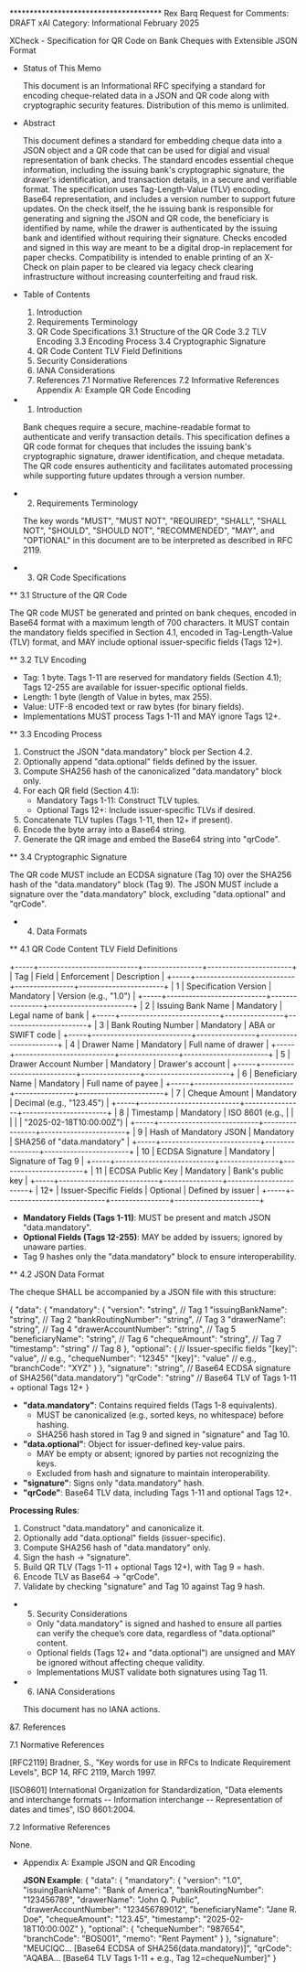 **************************************                  Rex Barq
Request for Comments: DRAFT                             xAI
Category: Informational                                 February 2025

XCheck - Specification for QR Code on Bank Cheques with Extensible JSON Format

* Status of This Memo

   This document is an Informational RFC specifying a standard for encoding
   cheque-related data in a JSON and QR code along with cryptographic security
   features. Distribution of this memo is unlimited.

* Abstract

   This document defines a standard for embedding cheque data into a JSON object
   and a QR code that can be used for digial and visual representation of bank
   checks. The standard encodes essential cheque information, including the 
   issuing bank's cryptographic signature, the drawer's identification, and 
   transaction details, in a secure and verifiable format. The specification 
   uses Tag-Length-Value (TLV) encoding, Base64 representation, and includes a
   version number to support future updates. 
   On the check itself, the he issuing bank is responsible for generating and
   signing the JSON and QR code, the beneficiary is identified by name, while
   the drawer is authenticated by the issuing bank and identified without
   requiring their signature.
   Checks encoded and signed in this way are meant to be a digital drop-in
   replacement for paper checks. Compatibility is intended to enable printing
   of an X-Check on plain paper to be cleared via legacy check clearing
   infrastructure without increasing counterfeiting and fraud risk.

* Table of Contents

   1. Introduction
   2. Requirements Terminology
   3. QR Code Specifications
      3.1 Structure of the QR Code
      3.2 TLV Encoding
      3.3 Encoding Process
      3.4 Cryptographic Signature
   4. QR Code Content TLV Field Definitions
   5. Security Considerations
   6. IANA Considerations
   7. References
      7.1 Normative References
      7.2 Informative References
   Appendix A: Example QR Code Encoding

* 1. Introduction

   Bank cheques require a secure, machine-readable format to authenticate
   and verify transaction details. This specification defines a QR code
   format for cheques that includes the issuing bank's cryptographic
   signature, drawer identification, and cheque metadata. The QR code
   ensures authenticity and facilitates automated processing while
   supporting future updates through a version number.

* 2. Requirements Terminology

   The key words "MUST", "MUST NOT", "REQUIRED", "SHALL", "SHALL NOT",
   "SHOULD", "SHOULD NOT", "RECOMMENDED", "MAY", and "OPTIONAL" in this
   document are to be interpreted as described in RFC 2119.
* 3. QR Code Specifications

** 3.1 Structure of the QR Code

   The QR code MUST be generated and printed on bank cheques, encoded in
   Base64 format with a maximum length of 700 characters. It MUST contain
   the mandatory fields specified in Section 4.1, encoded in Tag-Length-Value
   (TLV) format, and MAY include optional issuer-specific fields (Tags 12+).

** 3.2 TLV Encoding

   - Tag: 1 byte. Tags 1-11 are reserved for mandatory fields (Section 4.1);
     Tags 12-255 are available for issuer-specific optional fields.
   - Length: 1 byte (length of Value in bytes, max 255).
   - Value: UTF-8 encoded text or raw bytes (for binary fields).
   - Implementations MUST process Tags 1-11 and MAY ignore Tags 12+.

** 3.3 Encoding Process

   1. Construct the JSON "data.mandatory" block per Section 4.2.
   2. Optionally append "data.optional" fields defined by the issuer.
   3. Compute SHA256 hash of the canonicalized "data.mandatory" block only.
   4. For each QR field (Section 4.1):
      - Mandatory Tags 1-11: Construct TLV tuples.
      - Optional Tags 12+: Include issuer-specific TLVs if desired.
   5. Concatenate TLV tuples (Tags 1-11, then 12+ if present).
   6. Encode the byte array into a Base64 string.
   7. Generate the QR image and embed the Base64 string into "qrCode".

** 3.4 Cryptographic Signature

   The QR code MUST include an ECDSA signature (Tag 10) over the SHA256 hash
   of the "data.mandatory" block (Tag 9). The JSON MUST include a signature
   over the "data.mandatory" block, excluding "data.optional" and "qrCode".

* 4. Data Formats

** 4.1 QR Code Content TLV Field Definitions

   +-----+---------------------------+----------------+-----------------------+
   | Tag | Field                    | Enforcement    | Description           |
   +-----+---------------------------+----------------+-----------------------+
   |  1  | Specification Version    | Mandatory      | Version (e.g., "1.0") |
   +-----+---------------------------+----------------+-----------------------+
   |  2  | Issuing Bank Name        | Mandatory      | Legal name of bank    |
   +-----+---------------------------+----------------+-----------------------+
   |  3  | Bank Routing Number      | Mandatory      | ABA or SWIFT code     |
   +-----+---------------------------+----------------+-----------------------+
   |  4  | Drawer Name              | Mandatory      | Full name of drawer   |
   +-----+---------------------------+----------------+-----------------------+
   |  5  | Drawer Account Number    | Mandatory      | Drawer's account      |
   +-----+---------------------------+----------------+-----------------------+
   |  6  | Beneficiary Name         | Mandatory      | Full name of payee    |
   +-----+---------------------------+----------------+-----------------------+
   |  7  | Cheque Amount            | Mandatory      | Decimal (e.g., "123.45") |
   +-----+---------------------------+----------------+-----------------------+
   |  8  | Timestamp                | Mandatory      | ISO 8601 (e.g.,       |
   |     |                          |                | "2025-02-18T10:00:00Z") |
   +-----+---------------------------+----------------+-----------------------+
   |  9  | Hash of Mandatory JSON   | Mandatory      | SHA256 of "data.mandatory" |
   +-----+---------------------------+----------------+-----------------------+
   | 10  | ECDSA Signature          | Mandatory      | Signature of Tag 9    |
   +-----+---------------------------+----------------+-----------------------+
   | 11  | ECDSA Public Key         | Mandatory      | Bank's public key     |
   +-----+---------------------------+----------------+-----------------------+
   | 12+ | Issuer-Specific Fields   | Optional       | Defined by issuer     |
   +-----+---------------------------+----------------+-----------------------+

   - **Mandatory Fields (Tags 1-11)**: MUST be present and match JSON "data.mandatory".
   - **Optional Fields (Tags 12-255)**: MAY be added by issuers; ignored by unaware parties.
   - Tag 9 hashes only the "data.mandatory" block to ensure interoperability.

** 4.2 JSON Data Format

   The cheque SHALL be accompanied by a JSON file with this structure:

   {
     "data": {
       "mandatory": {
         "version": "string",              // Tag 1
         "issuingBankName": "string",      // Tag 2
         "bankRoutingNumber": "string",    // Tag 3
         "drawerName": "string",           // Tag 4
         "drawerAccountNumber": "string",  // Tag 5
         "beneficiaryName": "string",      // Tag 6
         "chequeAmount": "string",         // Tag 7
         "timestamp": "string"             // Tag 8
       },
       "optional": {                      // Issuer-specific fields
         "[key]": "value",                // e.g., "chequeNumber": "12345"
         "[key]": "value"                 // e.g., "branchCode": "XYZ"
       }
     },
     "signature": "string",              // Base64 ECDSA signature of SHA256("data.mandatory")
     "qrCode": "string"                  // Base64 TLV of Tags 1-11 + optional Tags 12+
   }

   - **"data.mandatory"**: Contains required fields (Tags 1-8 equivalents).
     - MUST be canonicalized (e.g., sorted keys, no whitespace) before hashing.
     - SHA256 hash stored in Tag 9 and signed in "signature" and Tag 10.
   - **"data.optional"**: Object for issuer-defined key-value pairs.
     - MAY be empty or absent; ignored by parties not recognizing the keys.
     - Excluded from hash and signature to maintain interoperability.
   - **"signature"**: Signs only "data.mandatory" hash.
   - **"qrCode"**: Base64 TLV data, including Tags 1-11 and optional Tags 12+.

   **Processing Rules**:
   1. Construct "data.mandatory" and canonicalize it.
   2. Optionally add "data.optional" fields (issuer-specific).
   3. Compute SHA256 hash of "data.mandatory" only.
   4. Sign the hash → "signature".
   5. Build QR TLV (Tags 1-11 + optional Tags 12+), with Tag 9 = hash.
   6. Encode TLV as Base64 → "qrCode".
   7. Validate by checking "signature" and Tag 10 against Tag 9 hash.

* 5. Security Considerations

   - Only "data.mandatory" is signed and hashed to ensure all parties can
     verify the cheque’s core data, regardless of "data.optional" content.
   - Optional fields (Tags 12+ and "data.optional") are unsigned and MAY
     be ignored without affecting cheque validity.
   - Implementations MUST validate both signatures using Tag 11.

* 6. IANA Considerations

   This document has no IANA actions.

&7. References

7.1 Normative References

   [RFC2119]  Bradner, S., "Key words for use in RFCs to Indicate
              Requirement Levels", BCP 14, RFC 2119, March 1997.

   [ISO8601]  International Organization for Standardization, "Data
              elements and interchange formats -- Information interchange
              -- Representation of dates and times", ISO 8601:2004.

7.2 Informative References

   None.
* Appendix A: Example JSON and QR Encoding

   **JSON Example**:
   {
     "data": {
       "mandatory": {
         "version": "1.0",
         "issuingBankName": "Bank of America",
         "bankRoutingNumber": "123456789",
         "drawerName": "John Q. Public",
         "drawerAccountNumber": "123456789012",
         "beneficiaryName": "Jane R. Doe",
         "chequeAmount": "123.45",
         "timestamp": "2025-02-18T10:00:00Z"
       },
       "optional": {
         "chequeNumber": "987654",
         "branchCode": "BOS001",
         "memo": "Rent Payment"
       }
     },
     "signature": "MEUCIQC... [Base64 ECDSA of SHA256(data.mandatory)]",
     "qrCode": "AQABA... [Base64 TLV Tags 1-11 + e.g., Tag 12=chequeNumber]"
   }
